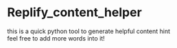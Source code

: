 # Replify_content_helper
this is a quick python tool to generate helpful content hint  
feel free to add more words into it!
